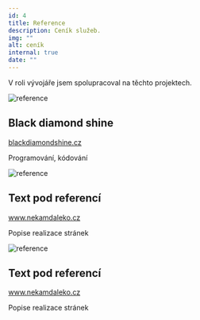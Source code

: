 ```yaml
---
id: 4
title: Reference
description: Ceník služeb.
img: ""
alt: ceník
internal: true
date: ""
---
```


V roli vývojáře jsem spolupracoval na těchto projektech.
<br>
<div class="row testimonial">
  <div class="col-12 col-sm-6 col-lg-4">
    <div class="testimonial__image mb-30">
      <img class="img-fluid" src="/img/reference/black.png" alt="reference">
      <div class="testimonial__text">
        <h2>Black diamond shine</h2>
        <a class="testimonial__anchor" target="_blank" href="http://www.blackdiamondshine.cz">blackdiamondshine.cz</a>
        <p class="testimonial__description">Programování, kódování</p>
      </div>
    </div>
  </div>
  <div class="col-12 col-sm-6 col-lg-4">
    <div class="testimonial__image mb-30">
      <img class="img-fluid" src="/img/blog/notebook-mac.jpg" alt="reference">
      <div class="testimonial__text">
        <h2>Text pod referencí</h2>
        <a class="testimonial__anchor" target="_blank" href="/odkaz jestli bude">www.nekamdaleko.cz</a>
        <p class="testimonial__description">Popise realizace stránek</p>
      </div>
    </div>
  </div>
  <div class="col-12 col-sm-6 col-lg-4">
    <div class="testimonial__image mb-30">
      <img class="img-fluid" src="/img/blog/notebook-mac.jpg" alt="reference">
      <div class="testimonial__text">
        <h2>Text pod referencí</h2>
        <a class="testimonial__anchor" target="_blank" href="/odkaz jestli bude">www.nekamdaleko.cz</a>
        <p class="testimonial__description">Popise realizace stránek</p>
      </div>
    </div>
  </div>

</div>
